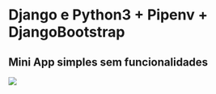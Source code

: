 <h1> Django e Python3 + Pipenv  + DjangoBootstrap </h1>
<h2> Mini App simples sem funcionalidades </h1>


<img src="https://github.com/shabazzBr/DjangoTodo/blob/master/tododjango/2020-08-23%2002_24_50-TodoApp%20e%20mais%203%20p%C3%A1ginas%20-%20Perfil%201%20%E2%80%94%20Microsoft%E2%80%8B%20Edge.png">
